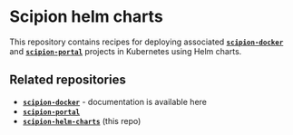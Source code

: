 # Scipion helm charts

This repository contains recipes for deploying associated [**`scipion-docker`**](https://github.com/CERIT-SC/scipion-docker) and [**`scipion-portal`**](https://github.com/CERIT-SC/scipion-portal) projects in Kubernetes using Helm charts.

## Related repositories
- [**`scipion-docker`**](https://github.com/CERIT-SC/scipion-docker) - documentation is available here
- [**`scipion-portal`**](https://github.com/CERIT-SC/scipion-portal)
- [**`scipion-helm-charts`**](https://github.com/CERIT-SC/scipion-helm-charts) (this repo)

